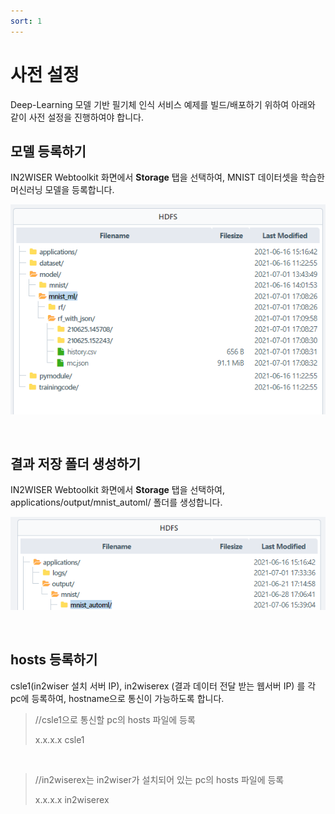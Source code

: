 ```yaml
---
sort: 1
---
```


# 사전 설정

Deep-Learning 모델 기반 필기체 인식 서비스 예제를 빌드/배포하기 위하여 아래와 같이 사전 설정을 진행하여야 합니다.



## 모델 등록하기

IN2WISER Webtoolkit 화면에서 **Storage** 탭을 선택하여, MNIST 데이터셋을 학습한 머신러닝 모델을 등록합니다.

![registration_model](.\images\2.2.1.1.reg_model.png)

<br>

## 결과 저장 폴더 생성하기

IN2WISER Webtoolkit 화면에서 **Storage** 탭을 선택하여, applications/output/mnist_automl/ 폴더를 생성합니다.

![create_result_dir](.\images\2.2.1.1.create_result_dir.png)

<br>

## hosts 등록하기

csle1(in2wiser 설치 서버 IP), in2wiserex (결과 데이터 전달 받는 웹서버 IP) 를 각 pc에 등록하여, hostname으로 통신이 가능하도록 합니다.

>//csle1으로 통신할 pc의 hosts 파일에 등록
>
>x.x.x.x	csle1

<br>

>//in2wiserex는 in2wiser가 설치되어 있는 pc의 hosts 파일에 등록
>
>x.x.x.x	in2wiserex

<br>